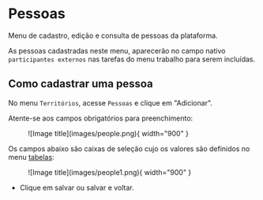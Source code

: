 # Pessoas

Menu de cadastro, edição e consulta de pessoas da plataforma.

As pessoas cadastradas neste menu, aparecerão no campo nativo `participantes externos` nas tarefas do menu trabalho para serem incluídas.

## Como cadastrar uma pessoa

No menu `Territórios`, acesse `Pessoas` e clique em "Adicionar".

Atente-se aos campos obrigatórios para preenchimento:

<figure markdown="span">
 ![Image title](images/people.png){ width="900" }
</figure>

Os campos abaixo são caixas de seleção cujo os valores são definidos no menu [tabelas](tables.md):

<figure markdown="span">
 ![Image title](images/people1.png){ width="900" }
</figure>

* Clique em salvar ou salvar e voltar.